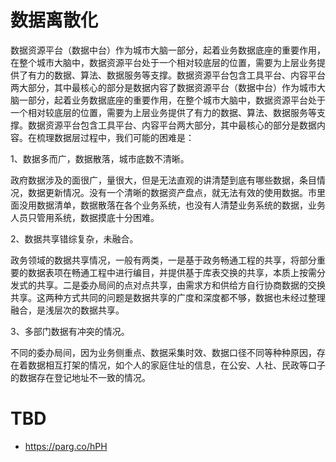 # 数据离散化

数据资源平台（数据中台）作为城市大脑一部分，起着业务数据底座的重要作用，在整个城市大脑中，数据资源平台处于一个相对较底层的位置，需要为上层业务提供了有力的数据、算法、数据服务等支撑。数据资源平台包含工具平台、内容平台两大部分，其中最核心的部分是数据内容了数据资源平台（数据中台）作为城市大脑一部分，起着业务数据底座的重要作用，在整个城市大脑中，数据资源平台处于一个相对较底层的位置，需要为上层业务提供了有力的数据、算法、数据服务等支撑。数据资源平台包含工具平台、内容平台两大部分，其中最核心的部分是数据内容。在梳理数据层过程中，我们可能的困难是：

1、数据多而广，数据散落，城市底数不清晰。

政府数据涉及的面很广，量很大，但是无法直观的讲清楚到底有哪些数据，条目情况，数据更新情况。没有一个清晰的数据资产盘点，就无法有效的使用数据。市里面没用数据清单，数据散落在各个业务系统，也没有人清楚业务系统的数据，业务人员只管用系统，数据摸底十分困难。

2、数据共享错综复杂，未融合。

政务领域的数据共享情况，一般有两类，一是基于政务畅通工程的共享，将部分重要的数据表项在畅通工程中进行编目，并提供基于库表交换的共享，本质上按需分发式的共享。二是委办局间的点对点共享，由需求方和供给方自行协商数据的交换共享。这两种方式共同的问题是数据共享的广度和深度都不够，数据也未经过整理融合，是浅层次的数据共享。

3、多部门数据有冲突的情况。

不同的委办局间，因为业务侧重点、数据采集时效、数据口径不同等种种原因，存在着数据相互打架的情况，如个人的家庭住址的信息，在公安、人社、民政等口子的数据存在登记地址不一致的情况。

# TBD

- https://parg.co/hPH
